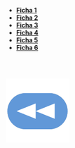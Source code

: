 
* [**Ficha 1**](poo-f1.pdf)
* [**Ficha 2**](poo-f2.pdf)
* [**Ficha 3**](poo-f3.pdf)
* [**Ficha 4**](poo-f4.pdf)
* [**Ficha 5**](poo-f5.pdf)
* [**Ficha 6**](poo-f6.pdf)

<br><br>

[![retroceder](https://raw.githubusercontent.com/David81820/Recursos-LCC/main/Rewind.png)](https://david81820.github.io/Recursos-LCC/2ano/2sem/POO)
